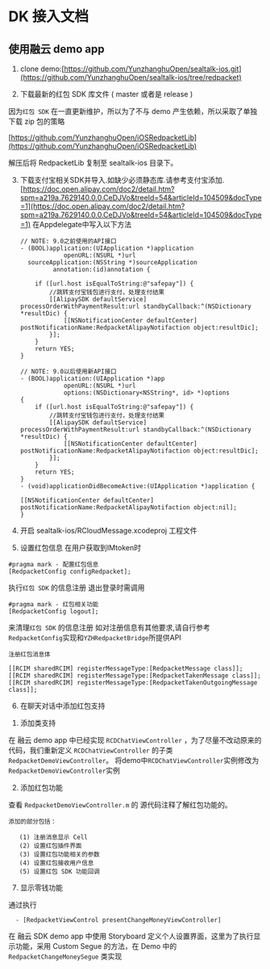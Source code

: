 DK 接入文档
=================

使用融云 demo app
------------------


1. clone demo:[https://github.com/YunzhanghuOpen/sealtalk-ios.git](https://github.com/YunzhanghuOpen/sealtalk-ios/tree/redpacket)

2. 下载最新的红包 SDK 库文件 ( master 或者是 release )

  因为`红包 SDK` 在一直更新维护，所以为了不与 demo 产生依赖，所以采取了单独下载 zip 包的策略

  [https://github.com/YunzhanghuOpen/iOSRedpacketLib](https://github.com/YunzhanghuOpen/iOSRedpacketLib)

  解压后将 RedpacketLib 复制至 sealtalk-ios 目录下。
  
3. 下载支付宝相关SDK并导入.如缺少必须静态库.请参考支付宝添加.
[https://doc.open.alipay.com/doc2/detail.htm?spm=a219a.7629140.0.0.CeDJVo&treeId=54&articleId=104509&docType=1](https://doc.open.alipay.com/doc2/detail.htm?spm=a219a.7629140.0.0.CeDJVo&treeId=54&articleId=104509&docType=1)
在Appdelegate中写入以下方法

    ```objc
    // NOTE: 9.0之前使用的API接口
    - (BOOL)application:(UIApplication *)application
                openURL:(NSURL *)url
      sourceApplication:(NSString *)sourceApplication
             annotation:(id)annotation {
        
        if ([url.host isEqualToString:@"safepay"]) {
            //跳转支付宝钱包进行支付，处理支付结果
            [[AlipaySDK defaultService] processOrderWithPaymentResult:url standbyCallback:^(NSDictionary *resultDic) {
                [[NSNotificationCenter defaultCenter] postNotificationName:RedpacketAlipayNotifaction object:resultDic];
            }];
        }
        return YES;
    }
    
    // NOTE: 9.0以后使用新API接口
    - (BOOL)application:(UIApplication *)app
                openURL:(NSURL *)url
                options:(NSDictionary<NSString*, id> *)options
    {
        if ([url.host isEqualToString:@"safepay"]) {
            //跳转支付宝钱包进行支付，处理支付结果
            [[AlipaySDK defaultService] processOrderWithPaymentResult:url standbyCallback:^(NSDictionary *resultDic) {
                [[NSNotificationCenter defaultCenter] postNotificationName:RedpacketAlipayNotifaction object:resultDic];
            }];
        }
        return YES;
    }
    - (void)applicationDidBecomeActive:(UIApplication *)application {
    
    [[NSNotificationCenter defaultCenter] postNotificationName:RedpacketAlipayNotifaction object:nil];
    }
    ```
    
4. 开启 sealtalk-ios/RCloudMessage.xcodeproj 工程文件

5. 设置红包信息
在用户获取到IMtoken时
```objc
#pragma mark - 配置红包信息
[RedpacketConfig configRedpacket];
```
执行`红包 SDK` 的信息注册
退出登录时需调用
```objc
#pragma mark - 红包相关功能
[RedpacketConfig logout];
```
来清理`红包 SDK` 的信息注册
如对注册信息有其他要求,请自行参考`RedpacketConfig`实现和`YZHRedpacketBridge`所提供API

    注册红包消息体
```objc
[[RCIM sharedRCIM] registerMessageType:[RedpacketMessage class]];
[[RCIM sharedRCIM] registerMessageType:[RedpacketTakenMessage class]];
[[RCIM sharedRCIM] registerMessageType:[RedpacketTakenOutgoingMessage class]];
```
6. 在聊天对话中添加红包支持

  1) 添加类支持

  在 融云 demo app 中已经实现 `RCDChatViewController` ，为了尽量不改动原来的代码，我们重新定义 `RCDChatViewController` 的子类 `RedpacketDemoViewController`。
  将demo中`RCDChatViewController`实例修改为`RedpacketDemoViewController`实例

  2) 添加红包功能

  查看 `RedpacketDemoViewController.m` 的 源代码注释了解红包功能的。

    添加的部分包括：

       (1) 注册消息显示 Cell
       (2) 设置红包插件界面
       (3) 设置红包功能相关的参数
       (4) 设置红包接收用户信息
       (5) 设置红包 SDK 功能回调

7. 显示零钱功能

  通过执行

```objc
  - [RedpacketViewControl presentChangeMoneyViewController]
```

  在 融云 SDK demo app 中使用 Storyboard 定义个人设置界面，这里为了执行显示功能，采用 Custom Segue 的方法，在 Demo 中的 `RedpacketChangeMoneySegue` 类实现

